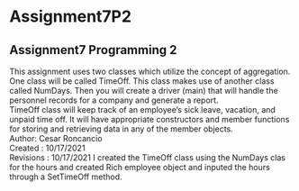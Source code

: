 # Assignment7P2
Assignment7 Programming 2
----------------------------------------------------------------------------------------

This assignment uses two classes which utilize the concept of aggregation. One class will be called TimeOff. This class makes use of another class called NumDays. Then you will create a driver (main) that will handle the personnel records for a company and generate a report.
<br>
TimeOff class will keep track of an employee’s sick leave, vacation, and unpaid time off. It will have appropriate constructors and member functions for storing and retrieving data in any of the member objects.
<br>
Author: Cesar Roncancio
<br>
Created : 10/17/2021
<br>
Revisions : 10/17/2021 I created the TimeOff class using the NumDays clas for the hours and created Rich employee object and inputed the hours through a SetTimeOff method.
